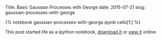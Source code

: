 Title: Basic Gaussian Processes with George
date: 2015-07-21
slug: gaussian-processes-with-george

{% notebook gaussian-processes-with-george.ipynb cells[1:] %}

This post started life as a ipython notebook,
[download it](/downloads/notebooks/gaussian-processes-with-george.ipynb)
or
[view it](http://nbviewer.ipython.org/url/betatim.github.io//downloads/notebooks/gaussian-processes-with-george.ipynb) online.